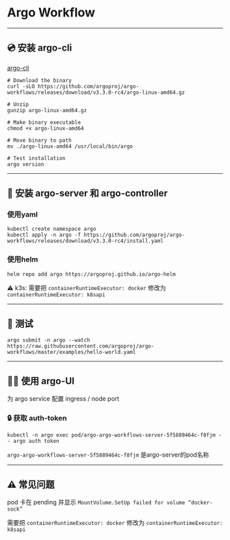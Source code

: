 # Argo Workflow

---

## 💿 安装 argo-cli
[argo-cli](https://github.com/argoproj/argo-workflows/releases)

``` shell
# Download the binary
curl -sLO https://github.com/argoproj/argo-workflows/releases/download/v3.3.0-rc4/argo-linux-amd64.gz

# Unzip
gunzip argo-linux-amd64.gz

# Make binary executable
chmod +x argo-linux-amd64

# Move binary to path
mv ./argo-linux-amd64 /usr/local/bin/argo

# Test installation
argo version
```

---

## 📀 安装 argo-server 和 argo-controller

### 使用yaml
```
kubectl create namespace argo
kubectl apply -n argo -f https://github.com/argoproj/argo-workflows/releases/download/v3.3.0-rc4/install.yaml
```

### 使用helm
``` shell
helm repo add argo https://argoproj.github.io/argo-helm
```

⚠️ k3s: 需要把 ```containerRuntimeExecutor: docker``` 修改为 ```containerRuntimeExecutor: k8sapi```

---

## 🧪 测试
``` shell
argo submit -n argo --watch https://raw.githubusercontent.com/argoproj/argo-workflows/master/examples/hello-world.yaml
```

---

## 👩‍💻 使用 argo-UI

为 argo service 配置 ingress / node port

### 🔒 获取 auth-token
```
kubectl -n argo exec pod/argo-argo-workflows-server-5f5889464c-f8fjm -- argo auth token
```

```argo-argo-workflows-server-5f5889464c-f8fjm``` 是argo-server的pod名称

---

## ⚠️ 常见问题

pod 卡在 pending 并显示 ```MountVolume.SetUp failed for volume “docker-sock” ```

需要把 ```containerRuntimeExecutor: docker``` 修改为 ```containerRuntimeExecutor: k8sapi```